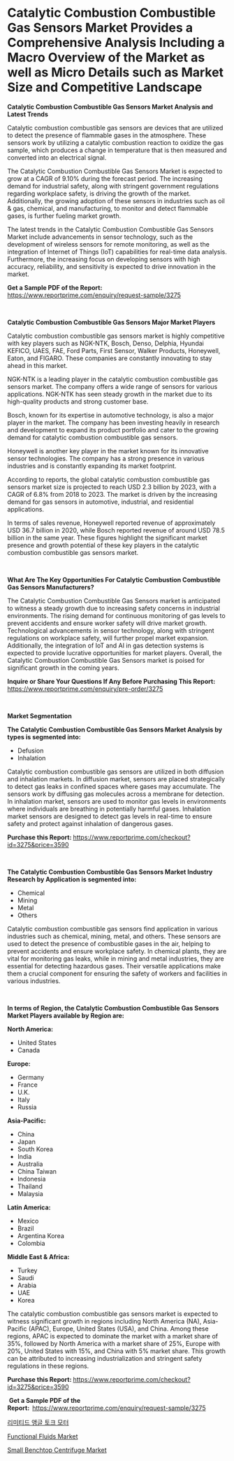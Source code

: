 <p><h1>Catalytic Combustion Combustible Gas Sensors Market Provides a Comprehensive Analysis Including a Macro Overview of the Market as well as Micro Details such as Market Size and Competitive Landscape</h1></p><p><strong>Catalytic Combustion Combustible Gas Sensors Market Analysis and Latest Trends</strong></p>
<p><p>Catalytic combustion combustible gas sensors are devices that are utilized to detect the presence of flammable gases in the atmosphere. These sensors work by utilizing a catalytic combustion reaction to oxidize the gas sample, which produces a change in temperature that is then measured and converted into an electrical signal.</p><p>The Catalytic Combustion Combustible Gas Sensors Market is expected to grow at a CAGR of 9.10% during the forecast period. The increasing demand for industrial safety, along with stringent government regulations regarding workplace safety, is driving the growth of the market. Additionally, the growing adoption of these sensors in industries such as oil & gas, chemical, and manufacturing, to monitor and detect flammable gases, is further fueling market growth.</p><p>The latest trends in the Catalytic Combustion Combustible Gas Sensors Market include advancements in sensor technology, such as the development of wireless sensors for remote monitoring, as well as the integration of Internet of Things (IoT) capabilities for real-time data analysis. Furthermore, the increasing focus on developing sensors with high accuracy, reliability, and sensitivity is expected to drive innovation in the market.</p></p>
<p><strong>Get a Sample PDF of the Report:&nbsp;</strong> <a href="https://www.reportprime.com/enquiry/request-sample/3275">https://www.reportprime.com/enquiry/request-sample/3275</a></p>
<p>&nbsp;</p>
<p><strong>Catalytic Combustion Combustible Gas Sensors Major Market Players</strong></p>
<p><p>Catalytic combustion combustible gas sensors market is highly competitive with key players such as NGK-NTK, Bosch, Denso, Delphia, Hyundai KEFICO, UAES, FAE, Ford Parts, First Sensor, Walker Products, Honeywell, Eaton, and FIGARO. These companies are constantly innovating to stay ahead in this market.</p><p>NGK-NTK is a leading player in the catalytic combustion combustible gas sensors market. The company offers a wide range of sensors for various applications. NGK-NTK has seen steady growth in the market due to its high-quality products and strong customer base.</p><p>Bosch, known for its expertise in automotive technology, is also a major player in the market. The company has been investing heavily in research and development to expand its product portfolio and cater to the growing demand for catalytic combustion combustible gas sensors.</p><p>Honeywell is another key player in the market known for its innovative sensor technologies. The company has a strong presence in various industries and is constantly expanding its market footprint.</p><p>According to reports, the global catalytic combustion combustible gas sensors market size is projected to reach USD 2.3 billion by 2023, with a CAGR of 6.8% from 2018 to 2023. The market is driven by the increasing demand for gas sensors in automotive, industrial, and residential applications.</p><p>In terms of sales revenue, Honeywell reported revenue of approximately USD 36.7 billion in 2020, while Bosch reported revenue of around USD 78.5 billion in the same year. These figures highlight the significant market presence and growth potential of these key players in the catalytic combustion combustible gas sensors market.</p></p>
<p>&nbsp;</p>
<p><strong>What Are The Key Opportunities For Catalytic Combustion Combustible Gas Sensors Manufacturers?</strong></p>
<p><p>The Catalytic Combustion Combustible Gas Sensors market is anticipated to witness a steady growth due to increasing safety concerns in industrial environments. The rising demand for continuous monitoring of gas levels to prevent accidents and ensure worker safety will drive market growth. Technological advancements in sensor technology, along with stringent regulations on workplace safety, will further propel market expansion. Additionally, the integration of IoT and AI in gas detection systems is expected to provide lucrative opportunities for market players. Overall, the Catalytic Combustion Combustible Gas Sensors market is poised for significant growth in the coming years.</p></p>
<p><strong>Inquire or Share Your Questions If Any Before Purchasing This Report:</strong> <a href="https://www.reportprime.com/enquiry/pre-order/3275">https://www.reportprime.com/enquiry/pre-order/3275</a></p>
<p>&nbsp;</p>
<p><strong>Market Segmentation</strong></p>
<p><strong>The Catalytic Combustion Combustible Gas Sensors Market Analysis by types is segmented into:</strong></p>
<p><ul><li>Defusion</li><li>Inhalation</li></ul></p>
<p><p>Catalytic combustion combustible gas sensors are utilized in both diffusion and inhalation markets. In diffusion market, sensors are placed strategically to detect gas leaks in confined spaces where gases may accumulate. The sensors work by diffusing gas molecules across a membrane for detection. In inhalation market, sensors are used to monitor gas levels in environments where individuals are breathing in potentially harmful gases. Inhalation market sensors are designed to detect gas levels in real-time to ensure safety and protect against inhalation of dangerous gases.</p></p>
<p><strong>Purchase this Report:&nbsp;</strong><a href="https://www.reportprime.com/checkout?id=3275&price=3590">https://www.reportprime.com/checkout?id=3275&price=3590</a></p>
<p>&nbsp;</p>
<p><strong>The Catalytic Combustion Combustible Gas Sensors Market Industry Research by Application is segmented into:</strong></p>
<p><ul><li>Chemical</li><li>Mining</li><li>Metal</li><li>Others</li></ul></p>
<p><p>Catalytic combustion combustible gas sensors find application in various industries such as chemical, mining, metal, and others. These sensors are used to detect the presence of combustible gases in the air, helping to prevent accidents and ensure workplace safety. In chemical plants, they are vital for monitoring gas leaks, while in mining and metal industries, they are essential for detecting hazardous gases. Their versatile applications make them a crucial component for ensuring the safety of workers and facilities in various industries.</p></p>
<p>&nbsp;</p>
<p><strong>In terms of Region, the Catalytic Combustion Combustible Gas Sensors Market Players available by Region are:</strong></p>
<p>
    <p> <strong> North America: </strong>
        <ul>
            <li>United States</li>
            <li>Canada</li>
        </ul>
        </p> 
    <p> <strong> Europe: </strong>
        <ul>
            <li>Germany</li>
            <li>France</li>
            <li>U.K.</li>
            <li>Italy</li>
            <li>Russia</li>
        </ul>
        </p> 
    <p> <strong> Asia-Pacific: </strong>
        <ul>
            <li>China</li>
            <li>Japan</li>
            <li>South Korea</li>
            <li>India</li>
            <li>Australia</li>
            <li>China Taiwan</li>
            <li>Indonesia</li>
            <li>Thailand</li>
            <li>Malaysia</li>
        </ul>
        </p> 
    <p> <strong> Latin America: </strong>
        <ul>
            <li>Mexico</li>
            <li>Brazil</li>
            <li>Argentina Korea</li>
            <li>Colombia</li>
        </ul>
        </p> 
    <p> <strong> Middle East & Africa: </strong>
        <ul>
            <li>Turkey</li>
            <li>Saudi</li>
            <li>Arabia</li>
            <li>UAE</li>
            <li>Korea</li>
        </ul>
    </p>
    </p>
<p><p>The catalytic combustion combustible gas sensors market is expected to witness significant growth in regions including North America (NA), Asia-Pacific (APAC), Europe, United States (USA), and China. Among these regions, APAC is expected to dominate the market with a market share of 35%, followed by North America with a market share of 25%, Europe with 20%, United States with 15%, and China with 5% market share. This growth can be attributed to increasing industrialization and stringent safety regulations in these regions.</p></p>
<p><strong>Purchase this Report: </strong><a href="https://www.reportprime.com/checkout?id=3275&price=3590">https://www.reportprime.com/checkout?id=3275&price=3590</a></p>
<p>&nbsp;<strong>Get a Sample PDF of the Report:&nbsp;&nbsp;</strong><a href="https://www.reportprime.com/enquiry/request-sample/3275">https://www.reportprime.com/enquiry/request-sample/3275</a></p>
<p><strong></strong></p>
<p><p><a href="https://github.com/lzrvbyqzftro57/Market-Research-Report-List-1/blob/main/315304512455.md">리미티드 앵글 토크 모터</a></p><p><a href="https://sudsy-motorcycle-bbc.notion.site/Functional-Fluids-Market-Research-Report-Unlocks-Analysis-on-the-Market-Financial-Status-Market-Siz-538165140fb84aad849a2b6a680d7994">Functional Fluids Market</a></p><p><a href="https://view.publitas.com/reportprime-1/small-benchtop-centrifuge-market-growth-market-trends-covid-19-impact-and-forecasts-for-period-from-2024-2031/">Small Benchtop Centrifuge Market</a></p></p>